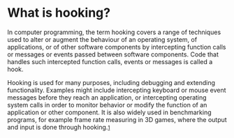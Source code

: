 # What is hooking?

In computer programming, the term hooking covers a range of techniques used to alter or augment the behaviour of an operating system, of applications, or of other software components by intercepting function calls or messages or events passed between software components. Code that handles such intercepted function calls, events or messages is called a hook.

Hooking is used for many purposes, including debugging and extending functionality. Examples might include intercepting keyboard or mouse event messages before they reach an application, or intercepting operating system calls in order to monitor behavior or modify the function of an application or other component. It is also widely used in benchmarking programs, for example frame rate measuring in 3D games, where the output and input is done through hooking.<small>[1](https://en.wikipedia.org/wiki/Hooking)</small>


